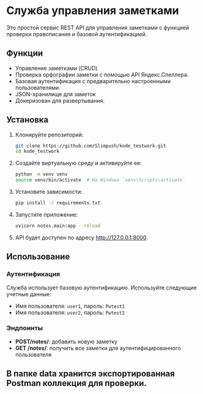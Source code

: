 # Служба управления заметками

Это простой сервис REST API для управления заметками с функцией проверки правописания и базовой аутентификацией.

## Функции
- Управление заметками (CRUD)
- Проверка орфографии заметки с помощью API Яндекс.Спеллера.
- Базовая аутентификация с предварительно настроенными пользователями.
- JSON-хранилище для заметок
- Докеризован для развертывания.

## Установка

1. Клонируйте репозиторий:
    ```bash
    git clone https://github.com/Slimpush/kode_testwork.git
    cd kode_testwork
    ```

2. Создайте виртуальную среду и активируйте ее:
    ```bash
    python -m venv venv
    source venv/bin/activate  # На Windows `venv\Scripts\activate`
    ```

3. Установите зависимости:
    ```bash
    pip install -r requirements.txt
    ```

4. Запустите приложение:
    ```bash
    uvicorn notes.main:app --reload
    ```

5. API будет доступен по адресу http://127.0.0.1:8000.

## Использование

### Аутентификация
Служба использует базовую аутентификацию. Используйте следующие учетные данные:
- Имя пользователя: `user1`, пароль: `Pwtest1`
- Имя пользователя: `user2`, пароль: `Pwtest2`

### Эндпоинты

- **POST/notes/**: добавить новую заметку
- **GET /notes/**: получить все заметки для аутентифицированного пользователя


## В папке data хранится экспортированная Postman коллекция для проверки.
